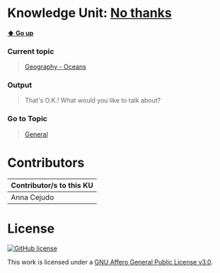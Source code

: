 # Knowledge Unit: [No thanks](../../knowledge_units/geography-oceans/no-thanks.md)

#### [:arrow_up: Go up](../../topics/geography-oceans.md)
### Current topic
> [Geography - Oceans](../../topics/geography-oceans.md)
### Output
> That&#039;s O.K.! What would you like to talk about?
### Go to Topic
> [General](../../topics/general.md)


# Contributors

| Contributor/s to this KU |
| - | 
| Anna Cejudo |

# License
[![GitHub license](https://img.shields.io/github/license/inbrainz/cerebro)](https://github.com/inbrainz/cerebro/blob/master/LICENSE)

This work is licensed under a [GNU Affero General Public License v3.0](https://www.gnu.org/licenses/agpl-3.0.txt).